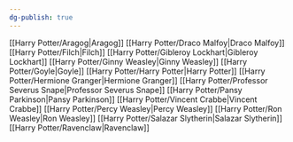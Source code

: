 ```yaml
---
dg-publish: true
---
```

[[Harry Potter/Aragog\|Aragog]]
[[Harry Potter/Draco Malfoy\|Draco Malfoy]]
[[Harry Potter/Filch\|Filch]]
[[Harry Potter/Gibleroy Lockhart\|Gibleroy Lockhart]]
[[Harry Potter/Ginny Weasley\|Ginny Weasley]]
[[Harry Potter/Goyle\|Goyle]]
[[Harry Potter/Harry Potter\|Harry Potter]]
[[Harry Potter/Hermione Granger\|Hermione Granger]]
[[Harry Potter/Professor Severus Snape\|Professor Severus Snape]]
[[Harry Potter/Pansy Parkinson\|Pansy Parkinson]]
[[Harry Potter/Vincent Crabbe\|Vincent Crabbe]]
[[Harry Potter/Percy Weasley\|Percy Weasley]]
[[Harry Potter/Ron Weasley\|Ron Weasley]]
[[Harry Potter/Salazar Slytherin\|Salazar Slytherin]]
[[Harry Potter/Ravenclaw\|Ravenclaw]]

